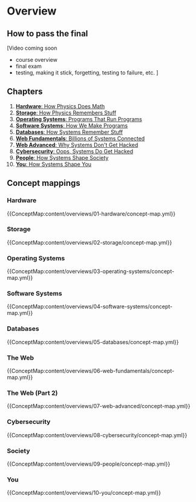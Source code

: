 # Overview

## How to pass the final

[Video coming soon

* course overview
* final exam
* testing, making it stick, forgetting, testing to failure, etc.
]


## Chapters

1. [**Hardware**: How Physics Does Math](/textbook/content/overviews/01-hardware)
2. [**Storage**: How Physics Remembers Stuff](/textbook/content/overviews/02-storage)
3. [**Operating Systems**: Programs That Run Programs](/textbook/content/overviews/03-operating-systems)
4. [**Software Systems**: How We Make Programs](/textbook/content/overviews/04-software-systems)
5. [**Databases**: How Systems Remember Stuff](/textbook/content/overviews/05-databases)
6. [**Web Fundamentals**: Billions of Systems Connected](/textbook/content/overviews/06-web-fundamentals)
7. [**Web Advanced**: Why Systems Don't Get Hacked](/textbook/content/overviews/07-web-advanced)
8. [**Cybersecurity**: Oops, Systems Do Get Hacked](/textbook/content/overviews/08-cybersecurity)
9. [**People**: How Systems Shape Society](/textbook/content/overviews/09-people)
10. [**You**: How Systems Shape You](/textbook/content/overviews/10-you)

## Concept mappings

### Hardware
{{ConceptMap:content/overviews/01-hardware/concept-map.yml}}

### Storage
{{ConceptMap:content/overviews/02-storage/concept-map.yml}}

### Operating Systems
{{ConceptMap:content/overviews/03-operating-systems/concept-map.yml}}

### Software Systems
{{ConceptMap:content/overviews/04-software-systems/concept-map.yml}}

### Databases
{{ConceptMap:content/overviews/05-databases/concept-map.yml}}

### The Web
{{ConceptMap:content/overviews/06-web-fundamentals/concept-map.yml}}

### The Web (Part 2)
{{ConceptMap:content/overviews/07-web-advanced/concept-map.yml}}

### Cybersecurity
{{ConceptMap:content/overviews/08-cybersecurity/concept-map.yml}}

### Society
{{ConceptMap:content/overviews/09-people/concept-map.yml}}

### You
{{ConceptMap:content/overviews/10-you/concept-map.yml}}